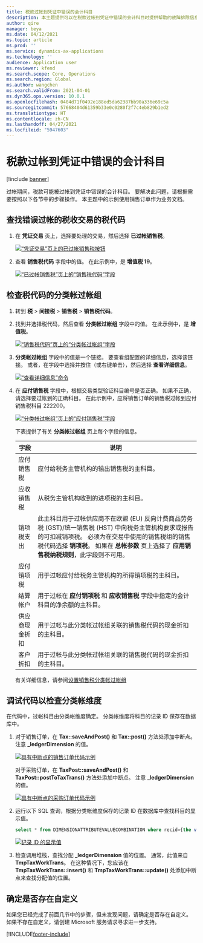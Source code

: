 ```yaml
---
title: 税款过帐到凭证中错误的会计科目
description: 本主题提供可以在税款过帐到凭证中错误的会计科目时提供帮助的故障排除信息。
author: qire
manager: beya
ms.date: 04/12/2021
ms.topic: article
ms.prod: ''
ms.service: dynamics-ax-applications
ms.technology: ''
audience: Application user
ms.reviewer: kfend
ms.search.scope: Core, Operations
ms.search.region: Global
ms.author: wangchen
ms.search.validFrom: 2021-04-01
ms.dyn365.ops.version: 10.0.1
ms.openlocfilehash: 0404d71f0492e188ed5da62387bb90a336e69c5a
ms.sourcegitcommit: 57668404d61359b33e0c0280f2f7c4eb829b1ed2
ms.translationtype: HT
ms.contentlocale: zh-CN
ms.lasthandoff: 04/27/2021
ms.locfileid: "5947603"
---
```

# <a name="tax-is-posted-to-the-wrong-ledger-account-in-the-voucher"></a>税款过帐到凭证中错误的会计科目

[!include [banner](../includes/banner.md)]

过帐期间，税款可能被过帐到凭证中错误的会计科目。 要解决此问题，请根据需要按照以下各节中的步骤操作。 本主题中的示例使用销售订单作为业务文档。

## <a name="find-the-tax-code-of-the-incorrectly-posted-tax-transaction"></a>查找错误过帐的税收交易的税代码

1. 在 **凭证交易** 页上，选择要处理的交易，然后选择 **已过帐销售税**。

    [![“凭证交易”页上的已过帐销售税按钮](./media/tax-posted-to-wrong-ledger-account-Picture1.png)](./media/tax-posted-to-wrong-ledger-account-Picture1.png)

2. 查看 **销售税代码** 字段中的值。 在此示例中，是 **增值税 19**。

    [![“已过帐销售税”页上的“销售税代码”字段](./media/tax-posted-to-wrong-ledger-account-Picture2.png)](./media/tax-posted-to-wrong-ledger-account-Picture2.png)

## <a name="check-the-ledger-posting-group-of-the-tax-code"></a>检查税代码的分类帐过帐组

1. 转到 **税** \> **间接税** \> **销售税** \> **销售税代码**。
2. 找到并选择税代码，然后查看 **分类帐过帐组** 字段中的值。 在此示例中，是 **增值税**。

    [![“销售税代码”页上的“分类帐过帐组”字段](./media/tax-posted-to-wrong-ledger-account-Picture3.png)](./media/tax-posted-to-wrong-ledger-account-Picture3.png)

3. **分类帐过帐组** 字段中的值是一个链接。 要查看组配置的详细信息，选择该链接。 或者，在字段中选择并按住（或右键单击），然后选择 **查看详细信息**。

    [![“查看详细信息”命令](./media/tax-posted-to-wrong-ledger-account-Picture4.png)](./media/tax-posted-to-wrong-ledger-account-Picture4.png)

4. 在 **应付销售税** 字段中，根据交易类型验证科目编号是否正确。 如果不正确，请选择要过帐到的正确科目。 在此示例中，应将销售订单的销售税过帐到应付销售税科目 222200。

    [![“分类帐过帐组”页上的“应付销售税”字段](./media/tax-posted-to-wrong-ledger-account-Picture5.png)](./media/tax-posted-to-wrong-ledger-account-Picture5.png)

    下表提供了有关 **分类帐过帐组** 页上每个字段的信息。

    | 字段                  | 说明 |
    |------------------------|-------------|
    | 应付销售税      | 应付给税务主管机构的输出销售税的主科目。 |
    | 应收销售税   | 从税务主管机构收到的进项税的主科目。 |
    | 销项税支出        | 此主科目用于过帐供应商不在欧盟 (EU) 反向计费商品劳务税 (GST)/统一销售税 (HST) 中向税务主管机构要求或报告的可扣减销项税。 必须为在交易中使用的销售税组的销售税代码选择 **销项税**。 如果在 **总帐参数** 页上选择了 **应用销售税纳税规则**，此字段则不可用。 |
    | 应付销项税        | 用于过帐应付给税务主管机构的所得销项税的主科目。 |
    | 结算帐户     | 用于过帐在 **应付销项税** 和 **应收销售税** 字段中指定的会计科目的净余额的主科目。 |
    | 供应商现金折扣   | 用于过帐与此分类帐过帐组关联的销售税代码的现金折扣的主科目。 |
    | 客户折扣 | 用于过帐与此分类帐过帐组关联的销售税代码的现金折扣的主科目。 |

    有关详细信息，请参阅[设置销售税分类帐过帐组](tasks/set-up-ledger-posting-groups-sales-tax.md)

## <a name="debug-in-code-to-check-ledger-dimensions"></a>调试代码以检查分类帐维度

在代码中，过帐科目由分类帐维度确定。 分类帐维度将科目的记录 ID 保存在数据库中。

1. 对于销售订单，在 **Tax::saveAndPost()** 和 **Tax::post()** 方法处添加中断点。 注意 **\_ledgerDimension** 的值。

    [![具有中断点的销售订单代码示例](./media/tax-posted-to-wrong-ledger-account-Picture6.png)](./media/tax-posted-to-wrong-ledger-account-Picture6.png)

    对于采购订单，在 **TaxPost::saveAndPost()** 和 **TaxPost::postToTaxTrans()** 方法处添加中断点。 注意 **\_ledgerDimension** 的值。

    [![具有中断点的采购订单代码示例](./media/tax-posted-to-wrong-ledger-account-Picture7.png)](./media/tax-posted-to-wrong-ledger-account-Picture7.png)

2. 运行以下 SQL 查询，根据分类帐维度保存的记录 ID 在数据库中查找科目的显示值。

    ```sql
    select * from DIMENSIONATTRIBUTEVALUECOMBINATION where recid={the value of _ledgerDimension}
    ```

    [![记录 ID 的显示值](./media/tax-posted-to-wrong-ledger-account-Picture8.png)](./media/tax-posted-to-wrong-ledger-account-Picture8.png)

3. 检查调用堆栈，查找分配 **_ledgerDimension** 值的位置。 通常，此值来自 **TmpTaxWorkTrans**。 在这种情况下，您应该在 **TmpTaxWorkTrans::insert()** 和 **TmpTaxWorkTrans::update()** 处添加中断点来查找分配值的位置。

## <a name="determine-whether-customization-exists"></a>确定是否存在自定义

如果您已经完成了前面几节中的步骤，但未发现问题，请确定是否存在自定义。 如果不存在自定义，请创建 Microsoft 服务请求寻求进一步支持。

[!INCLUDE[footer-include](../../includes/footer-banner.md)]

